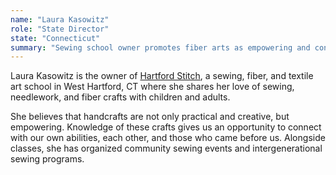 ```yaml
---
name: "Laura Kasowitz"
role: "State Director"
state: "Connecticut"
summary: "Sewing school owner promotes fiber arts as empowering and connective, organizing community events while teaching diverse textile techniques to all ages."
---
```


Laura Kasowitz is the owner of [Hartford
Stitch](https://www.hartfordstitch.com/), a sewing, fiber, and textile
art school in West Hartford, CT where she shares her love of sewing,
needlework, and fiber crafts with children and adults.

She believes that handcrafts are not only practical and creative, but
empowering. Knowledge of these crafts gives us an opportunity to
connect with our own abilities, each other, and those who came before
us. Alongside classes, she has organized community sewing events and
intergenerational sewing programs.
